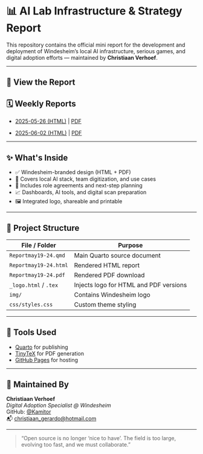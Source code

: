 # 📊 AI Lab Infrastructure & Strategy Report

This repository contains the official mini report for the development and deployment of Windesheim’s local AI infrastructure, serious games, and digital adoption efforts — maintained by **Christiaan Verhoef**.

---

## 🚀 View the Report

## 🗓️ Weekly Reports

- [2025-05-26 (HTML)](https://value-chain-hackers.github.io/Reporting/Report-2025-05-26.html) | [PDF](https://value-chain-hackers.github.io/Reporting/Report-2024-05-26.pdf)

- [2025-06-02 (HTML)](https://value-chain-hackers.github.io/Reporting/Report-2025-06-02.html) | [PDF](https://value-chain-hackers.github.io/Reporting/Report-2025-06-02.pdf)



---

## ✨ What's Inside

- ✅ Windesheim-branded design (HTML + PDF)
- 🧠 Covers local AI stack, team digitization, and use cases
- 🔧 Includes role agreements and next-step planning
- 📈 Dashboards, AI tools, and digital scan preparation
- 🖼️ Integrated logo, shareable and printable

---

## 📁 Project Structure

| File / Folder           | Purpose                                       |
|-------------------------|-----------------------------------------------|
| `Reportmay19-24.qmd`    | Main Quarto source document                   |
| `Reportmay19-24.html`   | Rendered HTML report                          |
| `Reportmay19-24.pdf`    | Rendered PDF download                         |
| `_logo.html` / `.tex`   | Injects logo for HTML and PDF versions        |
| `img/`                  | Contains Windesheim logo                      |
| `css/styles.css`        | Custom theme styling                          |

---

## 🧰 Tools Used

- [Quarto](https://quarto.org/) for publishing
- [TinyTeX](https://yihui.org/tinytex/) for PDF generation
- [GitHub Pages](https://pages.github.com/) for hosting

---

## 🤝 Maintained By

**Christiaan Verhoef**  
*Digital Adoption Specialist @ Windesheim*  
GitHub: [@Kamitor](https://github.com/Kamitor)  
📬 [christiaan_gerardo@hotmail.com](mailto:christiaan_gerardo@hotmail.com)

---

> “Open source is no longer ‘nice to have’. The field is too large, evolving too fast, and we must collaborate.”
